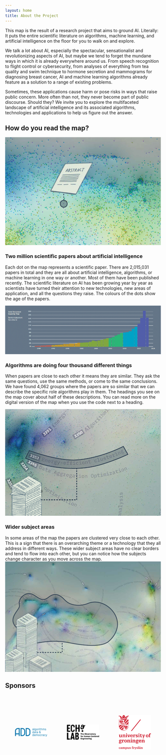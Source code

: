 ```yaml
---
layout: home
title: About the Project
---
```


This map is the result of a research project that aims to ground AI. Literally: It puts the entire scientific literature on algorithms, machine learning, and artificial intelligence on the floor for you to walk on and explore.

We talk a lot about AI, especially the spectacular, sensationalist and revolutionizing aspects of AI, but maybe we tend to forget the mundane ways in which it is already everywhere around us. From speech recognition to flight control or cybersecurity, from analyses of everything from tea quality and swim technique to hormone secretion and mammograms for diagnosing breast cancer, AI and machine learning algorithms already feature as a solution to a range of existing problems.

Sometimes, these applications cause harm or pose risks in ways that raise public concern. More often than not, they never become part of public discourse. Should they? We invite you to explore the multifaceted landscape of artificial intelligence and its associated algorithms, technologies and applications to help us figure out the answer.

## How do you read the map? 

![Howtoread1](/assets/images/HTRM-1.png)

### Two million scientific papers about artificial intelligence
Each dot on the map represents a scientific paper. There are 2,015,031 papers in total and they are all about artificial intelligence, algorithms, or machine learning in one way or another. Most of them have been published recently. The scientific literature on AI has been growing year by year as scientists have turned their attention to new technologies, new areas of application, and all the questions they raise. The colours of the dots show the age of the papers.

![Howtoread1](/assets/images/HTRM-2.png)

### Algorithms are doing four thousand different things
When papers are close to each other it means they are similar. They ask the same questions, use the same methods, or come to the same conclusions. We have found 4,062 groups where the papers are so similar that we can describe the specific role algorithms play in them. The headings you see on the map cover about half of these descriptions. You can read more on the digital version of the map when you use the code next to a heading.

![Howtoread1](/assets/images/HTRM-3.png)

### Wider subject areas
In some areas of the map the papers are clustered very close to each other. This is a sign that there is an overarching theme or a technology that they all address in different ways. These wider subject areas have no clear borders and tend to flow into each other, but you can notice how the subjects change character as you move across the map.
![howtoread4](/assets/images/HTRM-4.png)



## Sponsors

<div style="display: grid; grid-template-columns: repeat(3, 1fr); gap: 4rem; max-width: 100%; margin: 4rem auto; padding: 0 2rem;">
    <div style="text-align: center; display: flex; align-items: center; justify-content: center;">
        <img src="/assets/images/add.png" alt="Algorithms, Data & Democracy" style="width: 250px; height: 150px; object-fit: contain;">
    </div>
    <div style="text-align: center; display: flex; align-items: center; justify-content: center;">
        <img src="/assets/images/echolab.png" alt="ECHO lab" style="width: 250px; height: 150px; object-fit: contain;">
    </div>
    <div style="text-align: center; display: flex; align-items: center; justify-content: center;">
        <img src="/assets/images/rug.png" alt="Rijksuniversiteit Groningen" style="width: 250px; height: 150px; object-fit: contain;">
    </div>
</div>
